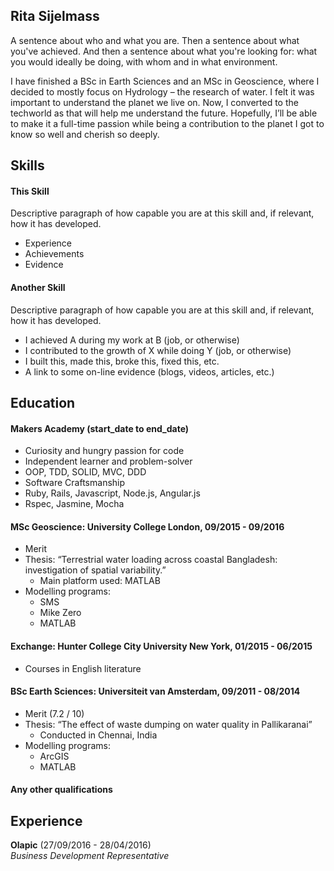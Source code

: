 ## Rita Sijelmass

A sentence about who and what you are. Then a sentence about what you've achieved. And then a sentence about what you're looking for: what you would ideally be doing, with whom and in what environment.

I have finished a BSc in Earth Sciences and an MSc in Geoscience, where I decided to mostly focus on Hydrology – the research of water. I felt it was important to understand the planet we live on. Now, I converted to the techworld as that will help me understand the future. Hopefully, I’ll be able to make it a full-time passion while being a contribution to the planet I got to know so well and cherish so deeply. 


## Skills

#### This Skill

Descriptive paragraph of how capable you are at this skill and, if relevant, how it has developed.

- Experience
- Achievements
- Evidence

#### Another Skill

Descriptive paragraph of how capable you are at this skill and, if relevant, how it has developed.

- I achieved A during my work at B (job, or otherwise)
- I contributed to the growth of X while doing Y (job, or otherwise)
- I built this, made this, broke this, fixed this, etc.
- A link to some on-line evidence (blogs, videos, articles, etc.)

## Education

#### Makers Academy (start_date to end_date)

- Curiosity and hungry passion for code
- Independent learner and problem-solver
- OOP, TDD, SOLID, MVC, DDD
- Software Craftsmanship
- Ruby, Rails, Javascript, Node.js, Angular.js
- Rspec, Jasmine, Mocha

#### MSc Geoscience: University College London, 09/2015 - 09/2016

- Merit
- Thesis: “Terrestrial water loading across coastal Bangladesh: investigation of spatial variability.”
  * Main platform used: MATLAB
- Modelling programs:
  * SMS
  * Mike Zero
  * MATLAB
 
#### Exchange: Hunter College City University New York, 01/2015 - 06/2015

- Courses in English literature

#### BSc Earth Sciences: Universiteit van Amsterdam, 09/2011 - 08/2014

- Merit (7.2 / 10)
- Thesis: “The effect of waste dumping on water quality in Pallikaranai”
  * Conducted in Chennai, India 
- Modelling programs:
  * ArcGIS
  * MATLAB

#### Any other qualifications

## Experience

**Olapic** (27/09/2016 - 28/04/2016)    
*Business Development Representative*  
